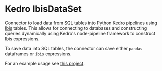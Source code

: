 # Kedro IbisDataSet

Connector to load data from SQL tables into Python [Kedro](https://github.com/kedro-org/kedro) pipelines using [Ibis](https://github.com/ibis-project/ibis) tables.
This allows for connecting to databases and constructing queries dynamically using Kedro's node-pipeline framework to construct Ibis expressions.

To save data into SQL tables, the connector can save either `pandas` dataframes or `ibis` expressions.

For an example usage see [this project](https://github.com/inigohidalgo/ibis-kedro-poc/).
